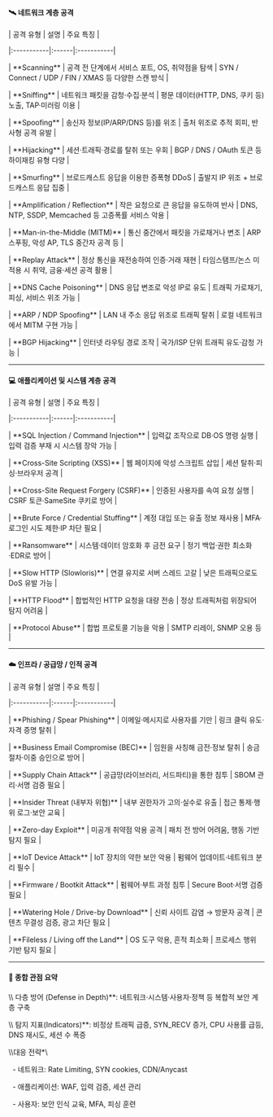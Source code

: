 

#### 🛰️ 네트워크 계층 공격



| 공격 유형 | 설명 | 주요 특징 |

|:-----------|:------|:-----------|

| \*\*Scanning\*\* | 공격 전 단계에서 서비스 포트, OS, 취약점을 탐색 | SYN / Connect / UDP / FIN / XMAS 등 다양한 스캔 방식 |

| \*\*Sniffing\*\* | 네트워크 패킷을 감청·수집·분석 | 평문 데이터(HTTP, DNS, 쿠키 등) 노출, TAP·미러링 이용 |

| \*\*Spoofing\*\* | 송신자 정보(IP/ARP/DNS 등)를 위조 | 출처 위조로 추적 회피, 반사형 공격 유발 |

| \*\*Hijacking\*\* | 세션·트래픽·경로를 탈취 또는 우회 | BGP / DNS / OAuth 토큰 등 하이재킹 유형 다양 |

| \*\*Smurfing\*\* | 브로드캐스트 응답을 이용한 증폭형 DDoS | 출발지 IP 위조 + 브로드캐스트 응답 집중 |

| \*\*Amplification / Reflection\*\* | 작은 요청으로 큰 응답을 유도하여 반사 | DNS, NTP, SSDP, Memcached 등 고증폭률 서비스 악용 |

| \*\*Man-in-the-Middle (MITM)\*\* | 통신 중간에서 패킷을 가로채거나 변조 | ARP 스푸핑, 악성 AP, TLS 중간자 공격 등 |

| \*\*Replay Attack\*\* | 정상 통신을 재전송하여 인증·거래 재현 | 타임스탬프/논스 미적용 시 취약, 금융·세션 공격 활용 |

| \*\*DNS Cache Poisoning\*\* | DNS 응답 변조로 악성 IP로 유도 | 트래픽 가로채기, 피싱, 서비스 위조 가능 |

| \*\*ARP / NDP Spoofing\*\* | LAN 내 주소 응답 위조로 트래픽 탈취 | 로컬 네트워크에서 MITM 구현 가능 |

| \*\*BGP Hijacking\*\* | 인터넷 라우팅 경로 조작 | 국가/ISP 단위 트래픽 유도·감청 가능 |



---



#### 💻 애플리케이션 및 시스템 계층 공격



| 공격 유형 | 설명 | 주요 특징 |

|:-----------|:------|:-----------|

| \*\*SQL Injection / Command Injection\*\* | 입력값 조작으로 DB·OS 명령 실행 | 입력 검증 부재 시 시스템 장악 가능 |

| \*\*Cross-Site Scripting (XSS)\*\* | 웹 페이지에 악성 스크립트 삽입 | 세션 탈취·피싱·브라우저 공격 |

| \*\*Cross-Site Request Forgery (CSRF)\*\* | 인증된 사용자를 속여 요청 실행 | CSRF 토큰·SameSite 쿠키로 방어 |

| \*\*Brute Force / Credential Stuffing\*\* | 계정 대입 또는 유출 정보 재사용 | MFA·로그인 시도 제한·IP 차단 필요 |

| \*\*Ransomware\*\* | 시스템·데이터 암호화 후 금전 요구 | 정기 백업·권한 최소화·EDR로 방어 |

| \*\*Slow HTTP (Slowloris)\*\* | 연결 유지로 서버 스레드 고갈 | 낮은 트래픽으로도 DoS 유발 가능 |

| \*\*HTTP Flood\*\* | 합법적인 HTTP 요청을 대량 전송 | 정상 트래픽처럼 위장되어 탐지 어려움 |

| \*\*Protocol Abuse\*\* | 합법 프로토콜 기능을 악용 | SMTP 리레이, SNMP 오용 등 |



---



#### ☁️ 인프라 / 공급망 / 인적 공격



| 공격 유형 | 설명 | 주요 특징 |

|:-----------|:------|:-----------|

| \*\*Phishing / Spear Phishing\*\* | 이메일·메시지로 사용자를 기만 | 링크 클릭 유도·자격 증명 탈취 |

| \*\*Business Email Compromise (BEC)\*\* | 임원을 사칭해 금전·정보 탈취 | 송금 절차·이중 승인으로 방어 |

| \*\*Supply Chain Attack\*\* | 공급망(라이브러리, 서드파티)을 통한 침투 | SBOM 관리·서명 검증 필요 |

| \*\*Insider Threat (내부자 위협)\*\* | 내부 권한자가 고의·실수로 유출 | 접근 통제·행위 로그·보안 교육 |

| \*\*Zero-day Exploit\*\* | 미공개 취약점 악용 공격 | 패치 전 방어 어려움, 행동 기반 탐지 필요 |

| \*\*IoT Device Attack\*\* | IoT 장치의 약한 보안 악용 | 펌웨어 업데이트·네트워크 분리 필수 |

| \*\*Firmware / Bootkit Attack\*\* | 펌웨어·부트 과정 침투 | Secure Boot·서명 검증 필요 |

| \*\*Watering Hole / Drive-by Download\*\* | 신뢰 사이트 감염 → 방문자 공격 | 콘텐츠 무결성 검증, 광고 차단 필요 |

| \*\*Fileless / Living off the Land\*\* | OS 도구 악용, 흔적 최소화 | 프로세스 행위 기반 탐지 필요 |



---



#### 🧠 종합 관점 요약



\\\ 다층 방어 (Defense in Depth)\*\*: 네트워크·시스템·사용자·정책 등 복합적 보안 계층 구축  

\\\ 탐지 지표(Indicators)\*\*: 비정상 트래픽 급증, SYN\_RECV 증가, CPU 사용률 급등, DNS 재시도, 세션 수 폭증  

\\\대응 전략\*\

&nbsp; - 네트워크: Rate Limiting, SYN cookies, CDN/Anycast  

&nbsp; - 애플리케이션: WAF, 입력 검증, 세션 관리  

&nbsp; - 사용자: 보안 인식 교육, MFA, 피싱 훈련  



